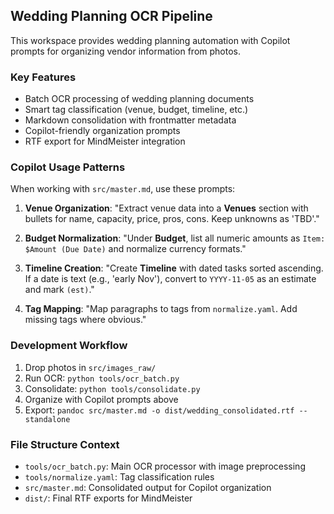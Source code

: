 ## Wedding Planning OCR Pipeline

This workspace provides wedding planning automation with Copilot prompts for organizing vendor information from photos.

### Key Features
- Batch OCR processing of wedding planning documents
- Smart tag classification (venue, budget, timeline, etc.)
- Markdown consolidation with frontmatter metadata
- Copilot-friendly organization prompts
- RTF export for MindMeister integration

### Copilot Usage Patterns
When working with `src/master.md`, use these prompts:

1. **Venue Organization**: "Extract venue data into a **Venues** section with bullets for name, capacity, price, pros, cons. Keep unknowns as 'TBD'."

2. **Budget Normalization**: "Under **Budget**, list all numeric amounts as `Item: $Amount (Due Date)` and normalize currency formats."

3. **Timeline Creation**: "Create **Timeline** with dated tasks sorted ascending. If a date is text (e.g., 'early Nov'), convert to `YYYY-11-05` as an estimate and mark `(est)`."

4. **Tag Mapping**: "Map paragraphs to tags from `normalize.yaml`. Add missing tags where obvious."

### Development Workflow
1. Drop photos in `src/images_raw/`
2. Run OCR: `python tools/ocr_batch.py`
3. Consolidate: `python tools/consolidate.py`
4. Organize with Copilot prompts above
5. Export: `pandoc src/master.md -o dist/wedding_consolidated.rtf --standalone`

### File Structure Context
- `tools/ocr_batch.py`: Main OCR processor with image preprocessing
- `tools/normalize.yaml`: Tag classification rules
- `src/master.md`: Consolidated output for Copilot organization
- `dist/`: Final RTF exports for MindMeister